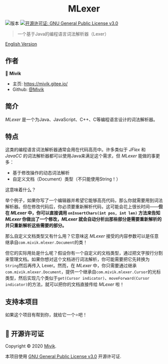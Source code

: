 <h1 align="center">MLexer</h1>
<p>
  <img alt="版本" src="https://img.shields.io/badge/版本-1.0.0-blue.svg?cacheSeconds=2592000" />
  <a href="./LICENSE.md" target="_blank">
    <img alt="开源许可证: GNU General Public License v3.0" src="https://img.shields.io/badge/开源许可证-GNU General Public License v3.0-yellow.svg" />
  </a>
</p>

> 一个基于Java的编程语言词法解析器（Lexer）

[English Version](./README.md)

## 作者

👤 **Mivik**

* 主页: https://mivik.gitee.io/
* Github: [@Mivik](https://github.com/Mivik)

## 简介

_MLexer_ 是一个为Java、JavaScript、C++、C等编程语言设计的词法解析器。

## 特点

这类的编程语言词法解析器通常会用在代码高亮中。许多类似于 _JFlex_ 和 _JavaCC_ 的词法解析器都可以使用Java来满足这个需求，但 _MLexer_ 能做的事更多：

- 基于修改操作的动态词法解析
- 自定义文档（Document）类型（不只能使用String！）

这意味着什么？

举个例子，如果你写了一个编辑器并希望它能够高亮代码，那么你就需要用到词法解析器。但在修改代码后，你必须要重新解析代码，这可能会花上很长时间——**但在 _MLexer_ 中，你可以直接调用 `onInsertChars(int pos, int len)` 方法来告知 _MLexer_ 你做出了一个修改，_MLexer_ 就会自动分析出那些部分是需要重新解析的并只重新解析这些需要的部分。**

那么自定义文档类型又有什么用？它意味这 _MLexer_ 接受的内容参数可以是任意继承自`com.mivik.mlexer.Document`的类！

但它的实际用处是什么呢？假设你有一个自定义的文档类型，通过把文字按行分割来管理文档。如果你想对这个文档进行词法解析，你可能需要把它先转换为`String`然后再传入 Lexer。然而，在 _MLexer_ 中，你只需要通过继承`com.mivik.mlexer.Document`，提供一个继承自`com.mivik.mlexer.Cursor`的光标类型，然后实现几个类似于`get(Cursor indicator)`、`moveForward(Cursor indicator)`的方法，就可以把你的文档直接传给 _MLexer_ 啦！

## 支持本项目

如果这个项目有帮到你，就给它一个⭐️吧！

## 📝 开源许可证

Copyright © 2020 [Mivik](https://github.com/Mivik).

本项目使用 [GNU General Public License v3.0](./LICENSE.md) 开源许可证.
